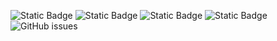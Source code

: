 ![Static Badge](https://img.shields.io/badge/blacklists-60-000000) ![Static Badge](https://img.shields.io/badge/blacklisted-2692428-cc0000) ![Static Badge](https://img.shields.io/badge/whitelisted-2242-00CC00) ![Static Badge](https://img.shields.io/badge/streaming_blacklist-28106-000000) ![GitHub issues](https://img.shields.io/github/issues/fabriziosalmi/blacklists)
